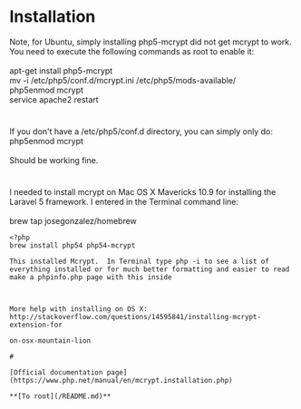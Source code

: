 # Installation



Note, for Ubuntu, simply installing php5-mcrypt did not get mcrypt to work. You need to execute the following commands as root to enable it:<br><br>apt-get install php5-mcrypt<br>mv -i /etc/php5/conf.d/mcrypt.ini /etc/php5/mods-available/<br>php5enmod mcrypt<br>service apache2 restart  

#

If you don&apos;t have a /etc/php5/conf.d directory, you can simply only do: php5enmod mcrypt<br><br>Should be working fine.  

#

I needed to install mcrypt on Mac OS X Mavericks 10.9 for installing the Laravel 5 framework. I entered in the Terminal command line:<br><br>brew tap josegonzalez/homebrew

```
<?php
brew install php54 php54-mcrypt

This installed Mcrypt.  In Terminal type php -i to see a list of everything installed or for much better formatting and easier to read make a phpinfo.php page with this inside 

```
<?php phpinfo(); ?>
```
  

More help with installing on OS X:
http://stackoverflow.com/questions/14595841/installing-mcrypt-extension-for

```
<??>
```
on-osx-mountain-lion  

#

[Official documentation page](https://www.php.net/manual/en/mcrypt.installation.php)

**[To root](/README.md)**